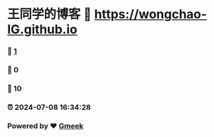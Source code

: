 # 王同学的博客 :link: https://wongchao-IG.github.io 
### :page_facing_up: [1](https://wongchao-IG.github.io/tag.html) 
### :speech_balloon: 0 
### :hibiscus: 10 
### :alarm_clock: 2024-07-08 16:34:28 
### Powered by :heart: [Gmeek](https://github.com/Meekdai/Gmeek)
